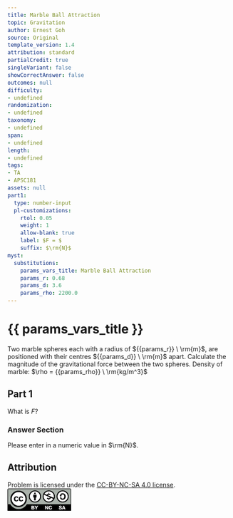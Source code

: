 ```yaml
---
title: Marble Ball Attraction
topic: Gravitation
author: Ernest Goh
source: Original
template_version: 1.4
attribution: standard
partialCredit: true
singleVariant: false
showCorrectAnswer: false
outcomes: null
difficulty:
- undefined
randomization:
- undefined
taxonomy:
- undefined
span:
- undefined
length:
- undefined
tags:
- TA
- APSC181
assets: null
part1:
  type: number-input
  pl-customizations:
    rtol: 0.05
    weight: 1
    allow-blank: true
    label: $F = $
    suffix: $\rm{N}$
myst:
  substitutions:
    params_vars_title: Marble Ball Attraction
    params_r: 0.68
    params_d: 3.6
    params_rho: 2200.0
---
```

# {{ params_vars_title }}
Two marble spheres each with a radius of ${{params_r}} \ \rm{m}$, are positioned with their centres ${{params_d}} \ \rm{m}$ apart.
Calculate the magnitude of the gravitational force between the two spheres.
Density of marble: $\rho = {{params_rho}} \ \rm{kg/m^3}$

## Part 1

What is $F$?

### Answer Section

Please enter in a numeric value in $\rm{N}$.

## Attribution

Problem is licensed under the [CC-BY-NC-SA 4.0 license](https://creativecommons.org/licenses/by-nc-sa/4.0/).<br> ![The Creative Commons 4.0 license requiring attribution-BY, non-commercial-NC, and share-alike-SA license.](https://raw.githubusercontent.com/firasm/bits/master/by-nc-sa.png)
